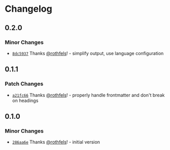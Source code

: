 # Changelog

## 0.2.0

### Minor Changes

- [`8dc5937`](https://github.com/foundation-ui/vscode-glass/commit/8dc59379a1cf69a6aba4fd68f2ae10a4c47b03bb) Thanks [@rothfels](https://github.com/rothfels)! - simplify output, use language configuration

## 0.1.1

### Patch Changes

- [`a21fc66`](https://github.com/foundation-ui/vscode-glass/commit/a21fc66f8fdfc44fd2677e8b92567dbe5e48f61c) Thanks [@rothfels](https://github.com/rothfels)! - properly handle frontmatter and don't break on headings

## 0.1.0

### Minor Changes

- [`286aa6e`](https://github.com/foundation-ui/vscode-glass/commit/286aa6ef9a5dc858f19e45a64acc4af8c830efe0) Thanks [@rothfels](https://github.com/rothfels)! - initial version
